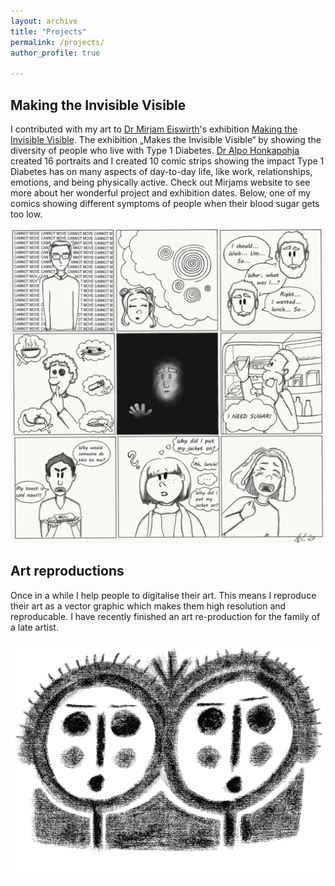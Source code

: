 ```yaml
---
layout: archive
title: "Projects"
permalink: /projects/
author_profile: true

---
```


## Making the Invisible Visible

I contributed with my art to [Dr Mirjam Eiswirth]( https://mirjameiswirth.wordpress.com)'s exhibition [Making the Invisible Visible]( https://mirjameiswirth.wordpress.com/making-the-invisible-visible/). The exhibition „Makes the Invisible Visible“ by showing the diversity of people who live with Type 1 Diabetes. [Dr Alpo Honkapohja]( https://www.ed.ac.uk/profile/alpo-honkapohja) created 16 portraits and I created 10 comic strips showing the impact Type 1 Diabetes has on many aspects of day-to-day life, like work, relationships, emotions, and being physically active. Check out Mirjams website to see more about her wonderful project and exhibition dates. Below, one of my comics showing different symptoms of people when their blood sugar gets too low.

<img src="/images/Hypo.png" alt="drawing" width="1000"/>

## Art reproductions

Once in a while I help people to digitalise their art. This means I reproduce their art as a vector graphic which makes them high resolution and reproducable. I have recently finished an art re-production for the family of a late artist.

<img src="/images/2faces.png" alt="drawing" width="1000"/>

